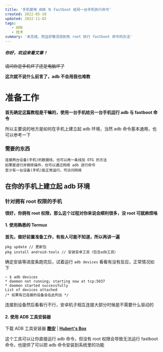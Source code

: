 ```yaml
---
title: '手机使用 ADB 与 Fastboot 给另一台手机执行命令'
created: 2022-05-10
updated: 2022-11-02
tags: 
   - ADB
   - 技术
summary: '未完成，而且好像没找到免 root 执行 fastboot 命令的办法'
---
```


##### 你好，欢迎来看文章！

~~请问你是手机坏了还是电脑坏了~~

**这次就不说什么前言了，adb 不会用我也难教**

# 准备工作

**首先确定这篇教程是干嘛的，使用一台手机给另一台手机运行 adb 与 fastboot 命令**

所以主要说的地方是如何在手机上建立起 adb 环境，当然 adb 命令基本通用，也可以参考一下

### 需要的东西

```
连接两台设备(手机)的数据线，也可以用一条线加 OTG 的方法
如果是进行非救砖操作，也可以通过网络 adb 进行命令
至少有一台设备(手机)能正常运行，可访问网络
```

## 在你的手机上建立起 adb 环境

### 针对拥有 root 权限的手机

**很好，你拥有 root 权限，那么这个过程对你来说会顺利很多，没 root 可就麻烦咯**

#### 1. 使用~~熟悉的~~ Termux

**首先，做好前置准备工作，有些人可能不知道，所以再讲一遍**

```
pkg update // 更新包
pkg install android-tools // 安装安卓工具（包含adb工具）
```

确定安装等进度条跑完后，试着运行 `adb devices` 看看有没有反应，正常情况如下

```
~ $ adb devices
* daemon not running; starting now at tcp:5037
* daemon started successfully
List of devices attached
/* 如果有已连接的设备会在此列出 */
```

连接到设备然后看看行不行，安卓机子相互连接大部分时候是不需要什么驱动的

#### 2. 使用 ADB 工具安装器

下载 ADB 工具安装器  [**酷安**](https://www.coolapk.com/apk/crixec.adbtoolkitsinstall)  |  [**Hubert's Box**](https://t5d.trle5.tk/Apk/ADB-tools-3.0.apk)

这个工具可以让你直接运行 adb 命令，但没有 root 权限会导致无法运行 fastboot 命令，也提供了可以把 adb 命令安装到系统里的功能

